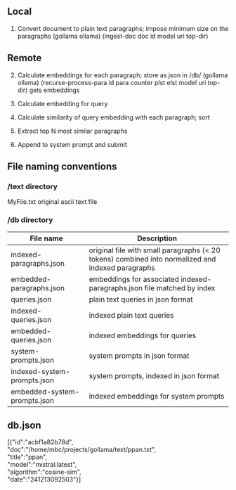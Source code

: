 

<h2>Local</h2>

1. Convert document to plain text paragraphs; impose minimum size on the paragraphs
   (gollama ollama)  (ingest-doc doc id model uri top-dir) 
                                     
									 


<h2>Remote</h2>

2. Calculate embeddings for each paragraph; store as json in <top-dir>/db/
    (gollama ollama)   (recurse-process-para id para counter plst elst model uri top-dir) gets embeddings

3. Calculate embedding for query


4. Calculate similarity of query embedding with each paragraph; sort

5. Extract top N most similar paragraphs

6. Append to system prompt and submit


<h2>File naming conventions</h2>

<h3> <top-dir>/text directory</h3>

MyFile.txt  original ascii text file

<h3> <top-dir>/db directory</h3>

|File name|Description|
|-----|----|
|indexed-paragraphs.json  |original file with small paragraphs (< 20 tokens) combined into normalized and indexed paragraphs|
|embedded-paragraphs.json |embeddings for associated indexed-paragraphs.json file matched by index|
|queries.json |plain text queries in json format|
|indexed-queries.json |indexed plain text queries|
|embedded-queries.json |indexed embeddings for queries|
|system-prompts.json | system prompts in json format||
|indexed-system-prompts.json | system prompts, indexed in json format||
|embedded-system-prompts.json |indexed embeddings for system prompts|


<h2>db.json</h2>

[{"id":"acbf1a82b78d",<br>
"doc":"/home/mbc/projects/gollama/text/ppan.txt",<br>
"title":"ppan",<br>
"model":"mistral:latest",<br>
"algorithm":"cosine-sim",<br>
"date":"241213092503"}]<br>

